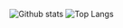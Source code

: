 ![Github stats](https://osp54-github.vercel.app/api?username=osp54&theme=transparent&show_icons=true&count_private=true)
![Top Langs](https://osp54-github.vercel.app/api/top-langs/?username=osp54&theme=transparent&layout=compact)
